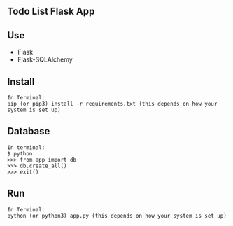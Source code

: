 ## Todo List Flask App 

## Use

* Flask
* Flask-SQLAlchemy

## Install

```
In Terminal:
pip (or pip3) install -r requirements.txt (this depends on how your system is set up)
```
## Database 

```
In terminal:
$ python 
>>> from app import db
>>> db.create_all()
>>> exit()
```
## Run

```
In Terminal:
python (or python3) app.py (this depends on how your system is set up)
```
